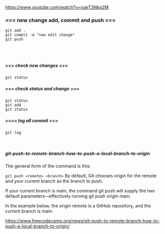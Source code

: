 https://www.youtube.com/watch?v=ruieT3Nkg2M


### === new change add, commit and push ===
```
git add .
git commit -m "new edit change" 
git push
```
<br/>

<br/>

##### === check new changes ===

`git status`


##### === check status and change ===
```
git status
git add .
git status
```



##### ==== log all commit ===

`git log`



<br/>

##### git-push-to-remote-branch-how-to-push-a-local-branch-to-origin
The general form of the command is this:

```git push <remote> <branch>```
By default, Git chooses origin for the remote and your current branch as the branch to push.

If your current branch is main, the command git push will supply the two default parameters—effectively running git push origin main.

In the example below, the origin remote is a GitHub repository, and the current branch is main:

https://www.freecodecamp.org/news/git-push-to-remote-branch-how-to-push-a-local-branch-to-origin/
